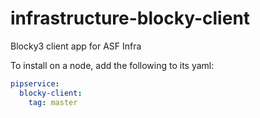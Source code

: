 # infrastructure-blocky-client
Blocky3 client app for ASF Infra

To install on a node, add the following to its yaml:

~~~yaml
pipservice:
  blocky-client:
    tag: master
~~~
